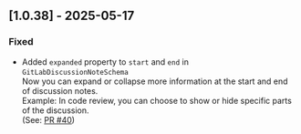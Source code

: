## [1.0.38] - 2025-05-17

### Fixed

- Added `expanded` property to `start` and `end` in `GitLabDiscussionNoteSchema`  
  Now you can expand or collapse more information at the start and end of discussion notes.  
  Example: In code review, you can choose to show or hide specific parts of the discussion.  
  (See: [PR #40](https://github.com/zereight/gitlab-mcp/pull/40))
